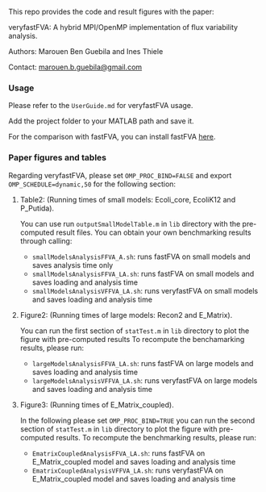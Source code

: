 This repo provides the code and result figures with the paper:

veryfastFVA: A hybrid MPI/OpenMP implementation of flux variability analysis.

Authors: Marouen Ben Guebila and Ines Thiele

Contact: marouen.b.guebila@gmail.com

### Usage
Please refer to the `UserGuide.md` for veryfastFVA usage.

Add the project folder to your MATLAB path and save it.

For the comparison with fastFVA, you can install fastFVA [here](http://wwwen.uni.lu/lcsb/research/mol_systems_physiology/fastfva).

### Paper figures and tables
Regarding veryfastFVA, please set `OMP_PROC_BIND=FALSE` and export `OMP_SCHEDULE=dynamic,50` for the following section:

1. Table2: (Running times of small models: Ecoli_core, EcoliK12 and P_Putida).

	You can use run `outputSmallModelTable.m` in `lib` directory with the pre-computed result files.
	You can obtain your own benchmarking results through calling:
	- `smallModelsAnalysisFFVA_A.sh`: runs fastFVA on small models and saves analysis time only
	- `smallModelsAnalysisFFVA_LA.sh`: runs fastFVA on small models and saves loading and analysis time
	- `smallModelsAnalysisVFFVA_LA.sh`: runs veryfastFVA on small models and saves loading and analysis time

2. Figure2: (Running times of large models: Recon2 and E_Matrix).

	You can run the first section of `statTest.m` in `lib` directory to plot the figure with pre-computed results
	To recompute the benchamarking results, please run:
	- `largeModelsAnalysisFFVA_LA.sh`: runs fastFVA on large models and saves loading and analysis time
	- `largeModelsAnalysisVFFVA_LA.sh`: runs veryfastFVA on large models and saves loading and analysis time

3. Figure3: (Running times of E_Matrix_coupled).

	In the following please set `OMP_PROC_BIND=TRUE`
	you can run the second section of `statTest.m` in `lib` directory to plot the figure with pre-computed results.
	To recompute the benchmarking results, please run:
	- `EmatrixCoupledAnalysisFFVA_LA.sh`: runs fastFVA on E_Matrix_coupled model and saves loading and analysis time
	- `EmatrixCoupledAnalysisVFFVA_LA.sh`: runs veryfastFVA on E_Matrix_coupled model and saves loading and analysis time
